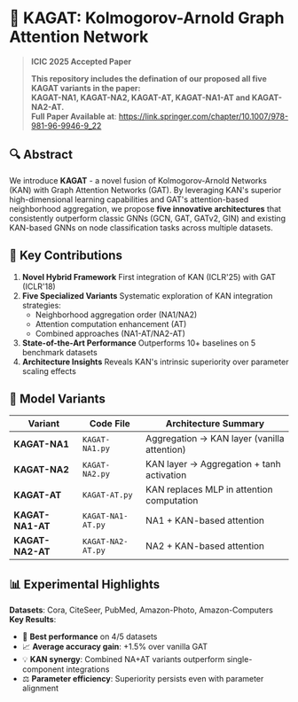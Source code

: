 # 🚀 KAGAT: Kolmogorov-Arnold Graph Attention Network

> **ICIC 2025 Accepted Paper**
>   
> **This repository includes the defination of our proposed all five KAGAT variants in the paper:  
> KAGAT-NA1, KAGAT-NA2, KAGAT-AT, KAGAT-NA1-AT and KAGAT-NA2-AT.**    
> **Full Paper Available at**: https://link.springer.com/chapter/10.1007/978-981-96-9946-9_22
## 🔍 Abstract
We introduce **KAGAT** - a novel fusion of Kolmogorov-Arnold Networks (KAN) with Graph Attention Networks (GAT). By leveraging KAN's superior high-dimensional learning capabilities and GAT's attention-based neighborhood aggregation, we propose **five innovative architectures** that consistently outperform classic GNNs (GCN, GAT, GATv2, GIN) and existing KAN-based GNNs on node classification tasks across multiple datasets.

## 🌟 Key Contributions
1. **Novel Hybrid Framework**
   First integration of KAN (ICLR'25) with GAT (ICLR'18)
2. **Five Specialized Variants**
   Systematic exploration of KAN integration strategies:
   - Neighborhood aggregation order (NA1/NA2)
   - Attention computation enhancement (AT)
   - Combined approaches (NA1-AT/NA2-AT)
3. **State-of-the-Art Performance**
   Outperforms 10+ baselines on 5 benchmark datasets
4. **Architecture Insights**
   Reveals KAN's intrinsic superiority over parameter scaling effects

## 🧠 Model Variants
| Variant              | Code File              | Architecture Summary                          |
|----------------------|------------------------|----------------------------------------------|
| **KAGAT-NA1**        | `KAGAT-NA1.py`         | Aggregation → KAN layer (vanilla attention)  |
| **KAGAT-NA2**        | `KAGAT-NA2.py`         | KAN layer → Aggregation + tanh activation    |
| **KAGAT-AT**         | `KAGAT-AT.py`          | KAN replaces MLP in attention computation    |
| **KAGAT-NA1-AT**     | `KAGAT-NA1-AT.py`      | NA1 + KAN-based attention                    |
| **KAGAT-NA2-AT**     | `KAGAT-NA2-AT.py`      | NA2 + KAN-based attention                    |

## 📊 Experimental Highlights
**Datasets**: Cora, CiteSeer, PubMed, Amazon-Photo, Amazon-Computers
**Key Results**:
- 🥇 **Best performance** on 4/5 datasets
- 📈 **Average accuracy gain**: +1.5% over vanilla GAT
- 💡 **KAN synergy**: Combined NA+AT variants outperform single-component integrations
- ⚖️ **Parameter efficiency**: Superiority persists even with parameter alignment

